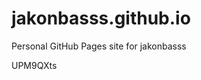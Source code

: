 # jakonbasss.github.io
Personal GitHub Pages site for jakonbasss









































































UPM9QXts
